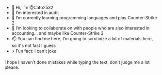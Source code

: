 - 👋 Hi, I’m @Cato2532
- 👀 I’m interested in audit
- 🌱 I’m currently learning programming languages and play Counter-Strike 2
- 💞️ I’m looking to collaborate on with people who are also interested in accounting... and maybe like Counter-Strike 2
- 📫 You can find me here, I'm going to scrutinize a lot of materials here, so it's not fast I guess
- ⚡ Fun fact: I can't joke

I hope I haven't done mistakes while typing the text, don't judge me a lot please.
<!---
Cato2532/Cato2532 is a ✨ special ✨ repository because its `README.md` (this file) appears on your GitHub profile.
You can click the Preview link to take a look at your changes.
--->
